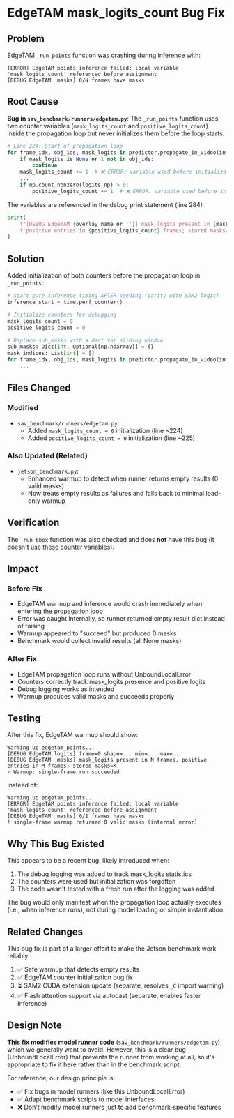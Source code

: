 # EdgeTAM mask_logits_count Bug Fix

## Problem

EdgeTAM `_run_points` function was crashing during inference with:
```
[ERROR] EdgeTAM points inference failed: local variable 'mask_logits_count' referenced before assignment
[DEBUG EdgeTAM  masks] 0/N frames have masks
```

## Root Cause

**Bug in `sav_benchmark/runners/edgetam.py`**: The `_run_points` function uses two counter variables (`mask_logits_count` and `positive_logits_count`) inside the propagation loop but never initializes them before the loop starts.

```python
# Line 224: Start of propagation loop
for frame_idx, obj_ids, mask_logits in predictor.propagate_in_video(inference_state):
    if mask_logits is None or 1 not in obj_ids:
        continue
    mask_logits_count += 1  # ❌ ERROR: variable used before initialization
    ...
    if np.count_nonzero(logits_np) > 0:
        positive_logits_count += 1  # ❌ ERROR: variable used before initialization
```

The variables are referenced in the debug print statement (line 284):
```python
print(
    f"[DEBUG EdgeTAM {overlay_name or ''}] mask_logits present in {mask_logits_count} frames, "
    f"positive entries in {positive_logits_count} frames; stored masks={sum(m is not None for m in sub_masks_list)}"
)
```

## Solution

Added initialization of both counters before the propagation loop in `_run_points`:

```python
# Start pure inference timing AFTER seeding (parity with SAM2 logic)
inference_start = time.perf_counter()

# Initialize counters for debugging
mask_logits_count = 0
positive_logits_count = 0

# Replace sub_masks with a dict for sliding window
sub_masks: Dict[int, Optional[np.ndarray]] = {}
mask_indices: List[int] = []
for frame_idx, obj_ids, mask_logits in predictor.propagate_in_video(inference_state):
    ...
```

## Files Changed

### Modified
- `sav_benchmark/runners/edgetam.py`:
  - Added `mask_logits_count = 0` initialization (line ~224)
  - Added `positive_logits_count = 0` initialization (line ~225)

### Also Updated (Related)
- `jetson_benchmark.py`:
  - Enhanced warmup to detect when runner returns empty results (0 valid masks)
  - Now treats empty results as failures and falls back to minimal load-only warmup

## Verification

The `_run_bbox` function was also checked and does **not** have this bug (it doesn't use these counter variables).

## Impact

### Before Fix
- EdgeTAM warmup and inference would crash immediately when entering the propagation loop
- Error was caught internally, so runner returned empty result dict instead of raising
- Warmup appeared to "succeed" but produced 0 masks
- Benchmark would collect invalid results (all None masks)

### After Fix
- EdgeTAM propagation loop runs without UnboundLocalError
- Counters correctly track mask_logits presence and positive logits
- Debug logging works as intended
- Warmup produces valid masks and succeeds properly

## Testing

After this fix, EdgeTAM warmup should show:
```
Warming up edgetam_points...
[DEBUG EdgeTAM logits] frame=0 shape=... min=... max=...
[DEBUG EdgeTAM  masks] mask_logits present in N frames, positive entries in M frames; stored masks=K
✓ Warmup: single-frame run succeeded
```

Instead of:
```
Warming up edgetam_points...
[ERROR] EdgeTAM points inference failed: local variable 'mask_logits_count' referenced before assignment
[DEBUG EdgeTAM  masks] 0/1 frames have masks
! single-frame warmup returned 0 valid masks (internal error)
```

## Why This Bug Existed

This appears to be a recent bug, likely introduced when:
1. The debug logging was added to track mask_logits statistics
2. The counters were used but initialization was forgotten
3. The code wasn't tested with a fresh run after the logging was added

The bug would only manifest when the propagation loop actually executes (i.e., when inference runs), not during model loading or simple instantiation.

## Related Changes

This bug fix is part of a larger effort to make the Jetson benchmark work reliably:
1. ✅ Safe warmup that detects empty results
2. ✅ EdgeTAM counter initialization bug fix
3. ⏳ SAM2 CUDA extension update (separate, resolves `_C` import warning)
4. ✅ Flash attention support via autocast (separate, enables faster inference)

## Design Note

**This fix modifies model runner code** (`sav_benchmark/runners/edgetam.py`), which we generally want to avoid. However, this is a clear bug (UnboundLocalError) that prevents the runner from working at all, so it's appropriate to fix it here rather than in the benchmark script.

For reference, our design principle is:
- ✅ Fix bugs in model runners (like this UnboundLocalError)
- ✅ Adapt benchmark scripts to model interfaces
- ❌ Don't modify model runners just to add benchmark-specific features
